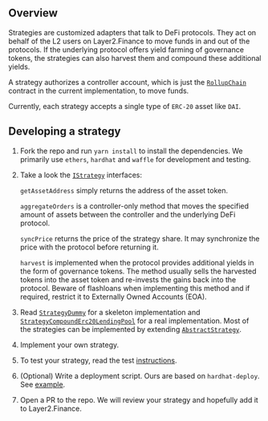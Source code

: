 ## Overview

Strategies are customized adapters that talk to DeFi protocols. They act on behalf of the L2 users on Layer2.Finance to
move funds in and out of the protocols. If the underlying protocol offers yield farming of governance tokens, the
strategies can also harvest them and compound these additional yields.

A strategy authorizes a controller account, which is just the [`RollupChain`](../RollupChain.sol) contract in the
current implementation, to move funds.

Currently, each strategy accepts a single type of `ERC-20` asset like `DAI`.

## Developing a strategy

1. Fork the repo and run `yarn install` to install the dependencies. We primarily use `ethers`, `hardhat` and
   `waffle` for development and testing.

2. Take a look the [`IStrategy`](./interfaces/IStrategy.sol) interfaces:

   `getAssetAddress` simply returns the address of the asset token.

   `aggregateOrders` is a controller-only method that moves the specified amount of assets between the controller and
   the underlying DeFi protocol.

   `syncPrice` returns the price of the strategy share. It may synchronize the price with the protocol before returning
   it.

   `harvest` is implemented when the protocol provides additional yields in the form of governance tokens. The method
   usually sells the harvested tokens into the asset token and re-invests the gains back into the protocol. Beware of
   flashloans when implementing this method and if required, restrict it to Externally Owned Accounts (EOA).

3. Read [`StrategyDummy`](./StrategyDummy.sol) for a skeleton implementation and
   [`StrategyCompoundErc20LendingPool`](./compound/StrategyCompoundErc20LendingPool.sol) for a real
   implementation. Most of the strategies can be implemented by extending [`AbstractStrategy`](./AbstractStrategy.sol).

4. Implement your own strategy.

5. To test your strategy, read the test [instructions](../../test-strategy/README.md).

6. (Optional) Write a deployment script. Ours are based on `hardhat-deploy`. See [example](../../deploy/strategies/000_dummy.ts).

7. Open a PR to the repo. We will review your strategy and hopefully add it to Layer2.Finance.
